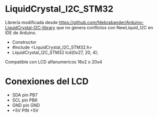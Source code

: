 # LiquidCrystal_I2C_STM32
Librería modificada desde https://github.com/fdebrabander/Arduino-LiquidCrystal-I2C-library que no genera conflictos con NewLiquid_I2C en IDE de Arduino.
* Constructor
 * #include <LiquidCrystal_I2C_STM32.h>
 * LiquidCrystal_I2C_STM32 lcd(0x27, 20, 4);
 
 Compatible con LCD alfanumericos 16x2 o 20x4 
 
 # Conexiones del LCD
 * SDA pin PB7
 * SCL pin PB6
 * GND pin GND
 * +5V PIN +5V
